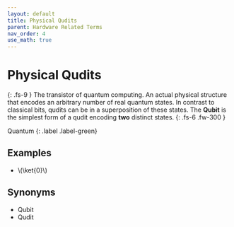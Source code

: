 ```yaml
---
layout: default
title: Physical Qudits
parent: Hardware Related Terms
nav_order: 4
use_math: true
---
```


# Physical Qudits
{: .fs-9 }
The transistor of quantum computing. An actual physical structure that encodes an arbitrary number of real quantum states. 
In contrast to classical bits, qudits can be in a superposition of these states.
The **Qubit** is the simplest form of a qudit encoding **two** distinct states. 
{: .fs-6 .fw-300 }

Quantum
{: .label .label-green}

<!-- ## Full Definition -->
<!-- Nielsen & Chuang should go here. -->

## Examples

- \\(\ket{0}\\)

## Synonyms

- Qubit
- Qudit

<!-- ## Related Terms

-->
<!-- ## Sources -->
<!-- Nielsen & Chuang should go here. -->
